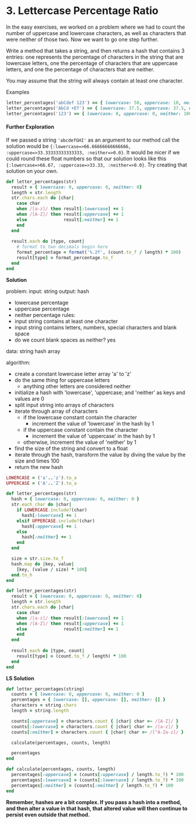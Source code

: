 # 3. Lettercase Percentage Ratio

In the easy exercises, we worked on a problem where we had to count the number of uppercase and lowercase characters, as well as characters that were neither of those two. Now we want to go one step further.

Write a method that takes a string, and then returns a hash that contains 3 entries: one represents the percentage of characters in the string that are lowercase letters, one the percentage of characters that are uppercase letters, and one the percentage of characters that are neither.

You may assume that the string will always contain at least one character.

Examples

```ruby
letter_percentages('abCdef 123') == { lowercase: 50, uppercase: 10, neither: 40 }
letter_percentages('AbCd +Ef') == { lowercase: 37.5, uppercase: 37.5, neither: 25 }
letter_percentages('123') == { lowercase: 0, uppercase: 0, neither: 100 }
```

#### Further Exploration

If we passed a string `'abcdefGHI'` as an argument to our method call the solution would be `{:lowercase=>66.66666666666666, :uppercase=>33.33333333333333, :neither=>0.0}`. It would be nicer if we could round these float numbers so that our solution looks like this `{:lowercase=>66.67, :uppercase=>33.33, :neither=>0.0}`. Try creating that solution on your own.

```ruby
def letter_percentages(str)
  result = { lowercase: 0, uppercase: 0, neither: 0}
  length = str.length
  str.chars.each do |char|
    case char
    when /[a-z]/ then result[:lowercase] += 1
    when /[A-Z]/ then result[:uppercase] += 1
    else              result[:neither] += 1
    end
  end
  
  result.each do |type, count|
    # format to two decimals begin here
    format_percentage = format('%.2f', (count.to_f / length) * 100)
    result[type] = format_percentage.to_f
  end
end
```



**Solution**

problem:
input: string
output: hash

  - lowercase percentage
  - uppercase percentage
  - neither percentage
rules:
- input string contains at least one character
- input string contains letters, numbers, special characters and blank space
- do we count blank spaces as neither? yes

data:
string
hash
array

algorithm:
- create a constant lowercase letter array 'a' to 'z'
- do the same thing for uppercase letters 
  - anything other letters are considered neither
- initialize a hash with 'lowercase', 'uppercase; and 'neither' as keys and values are 0
- split input string into arrays of characters
- iterate through array of characters
  - if the lowercase constant contain the character
    - increment the value of 'lowercase' in the hash by 1
  - if the uppercase constant contain the character
    -  increment the value of 'uppercase' in the hash by 1
  - otherwise, increment the value of 'neither' by 1
- find the size of the string and convert to a float
- iterate through the hash, transform the value by diving the value by the size and times 100
- return the new hash

```ruby
LOWERCASE = ('a'..'z').to_a
UPPERCASE = ('A'..'Z').to_a

def letter_percentages(str)
  hash = { lowercase: 0, uppercase: 0, neither: 0 }
  str.each_char do |char|
    if LOWERCASE.include?(char)
      hash[:lowercase] += 1
    elsif UPPERCASE.include?(char)
      hash[:uppercase] += 1
    else
      hash[:neither] += 1
    end
  end

  size = str.size.to_f
  hash.map do |key, value|
    [key, (value / size) * 100]
  end.to_h
end
```



```ruby
def letter_percentages(str)
  result = { lowercase: 0, uppercase: 0, neither: 0}
  length = str.length
  str.chars.each do |char|
    case char
    when /[a-z]/ then result[:lowercase] += 1
    when /[A-Z]/ then result[:uppercase] += 1
    else              result[:neither] += 1
    end
  end
  
  result.each do |type, count|
    result[type] = (count.to_f / length) * 100
  end
end
```

**LS Solution**

```ruby
def letter_percentages(string)
  counts = { lowercase: 0, uppercase: 0, neither: 0 }
  percentages = { lowercase: [], uppercase: [], neither: [] }
  characters = string.chars
  length = string.length

  counts[:uppercase] = characters.count { |char| char =~ /[A-Z]/ }
  counts[:lowercase] = characters.count { |char| char =~ /[a-z]/ }
  counts[:neither] = characters.count { |char| char =~ /[^A-Za-z]/ }

  calculate(percentages, counts, length)

  percentages
end

def calculate(percentages, counts, length)
  percentages[:uppercase] = (counts[:uppercase] / length.to_f) * 100
  percentages[:lowercase] = (counts[:lowercase] / length.to_f) * 100
  percentages[:neither] = (counts[:neither] / length.to_f) * 100
end
```

**Remember, hashes are a bit complex. If you pass a hash into a method, and then alter a value in that hash, that altered value will then continue to persist even outside that method.**